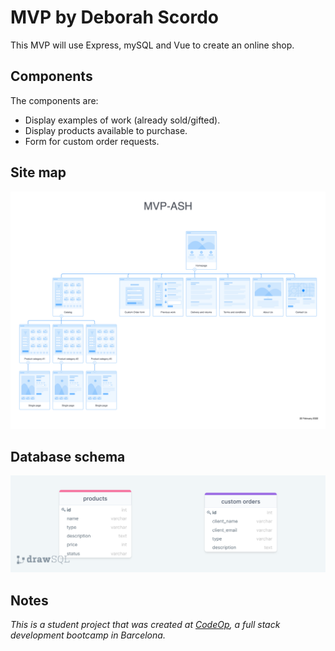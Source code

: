 # MVP by Deborah Scordo

 This MVP will use Express, mySQL and Vue to create an online shop.

 ## Components

 The components are:

 - Display examples of work (already sold/gifted).
 - Display products available to purchase.
 - Form for custom order requests.

## Site map

![sitemap](/images/MVP-ASH.png)

## Database schema
 
![database schema](/images/drawSQL-MVP.png)

 ## Notes
 _This is a student project that was created at [CodeOp](http://codeop.tech), a full stack development bootcamp in Barcelona._

